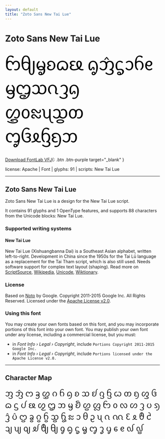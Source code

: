 ```yaml
---
layout: default
title: "Zoto Sans New Tai Lue"
---
```


# Zoto Sans New Tai Lue

<div contenteditable="true" style="font-family: 'Zoto Sans New Tai Lue'; font-size: 4em; color:black; margin: 0.5em 0 0.5em 0; line-height: 1.4em;">
ᦝᧀᧄᦈᦒᦕ ᧂᦁᧃᦱᦆᧉ ᦙᦗᦉᦵᦡᦇ ᦄᦞᦰᦴᦪᦎ ᧅᦑᦸᦌᦏᦘ
</div>

[Download FontLab VFJ](https://downgit.github.io/#/home?url=https://github.com/fontlabcom/getgo-fonts/blob/main/getgo-fonts/apache/zotosans/zotosans-newtailue.vfj){: .btn .btn-purple target="_blank" }

license: Apache \| Font \| glyphs: 91 \| scripts: New Tai Lue

---


## Zoto Sans New Tai Lue

Zoto Sans New Tai Lue is a design for the New Tai Lue script.

It contains 91 glyphs and 1 OpenType features, and supports 88 characters from the Unicode blocks: New Tai Lue.


### Supported writing systems


#### New Tai Lue

New Tai Lue (Xishuangbanna Dai) is a Southeast Asian alphabet, written left-to-right. Development in China since the 1950s for the Tai Lü language as a replacement for the Tai Tham script, which is also still used. Needs software support for complex text layout (shaping). Read more on [ScriptSource](https://scriptsource.org/scr/Talu), [Wikipedia](https://en.wikipedia.org/wiki/ISO_15924:Talu), [Unicode](https://www.unicode.org/versions/Unicode13.0.0/ch16.pdf#G65706), [Wiktionary](https://en.wiktionary.org/wiki/Category:New_Tai_Lue_script).


### License

Based on [Noto](https://github.com/notofonts) by Google. Copyright 2011-2015 Google Inc. All Rights Reserved. Licensed under the [Apache License v2.0](https://www.apache.org/licenses/LICENSE-2.0.txt).

### Using this font

You may create your own fonts based on this font, and you may incorporate portions of this font into your own font. You may publish your own font under any license, including a commercial license, but you must:

- in _Font Info › Legal › Copyright_, include `Portions Copyright 2011-2015 Google Inc.`
- in _Font Info › Legal › Copyright_, include `Portions licensed under the Apache License v2.0.`


---

## Character Map

<div style="font-family: 'Zoto Sans New Tai Lue'; font-size: 2em;">
ᦀ ᦁ ᦂ ᦃ ᦄ ᦅ ᦆ ᦇ ᦈ ᦉ ᦊ ᦋ ᦌ ᦍ ᦎ ᦏ ᦐ ᦑ ᦒ ᦓ ᦔ ᦕ ᦖ ᦗ ᦘ ᦙ ᦚ ᦛ ᦜ ᦝ ᦞ ᦟ ᦠ ᦡ ᦢ ᦣ ᦤ ᦥ ᦦ ᦧ ᦨ ᦩ ᦪ ᦫ ᦰ ᦱ ᦲ ᦳ ᦴ ᦵ ᦶ ᦷ ᦸ ᦹ ᦺ ᦻ ᦼ ᦽ ᦾ ᦿ ᧀ ᧁ ᧂ ᧃ ᧄ ᧅ ᧆ ᧇ ᧈ ᧉ ᧞ ᧟
</div>

